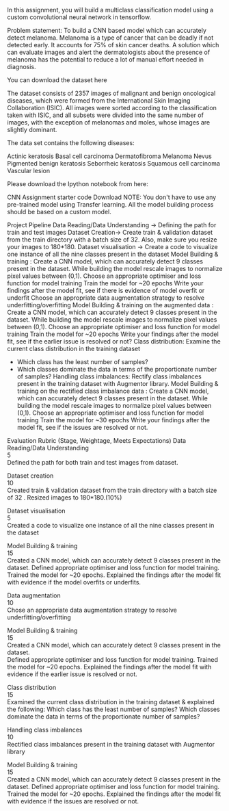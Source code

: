 In this assignment, you will build a multiclass classification model using a custom convolutional neural network in tensorflow. 

 

Problem statement: To build a CNN based model which can accurately detect melanoma. Melanoma is a type of cancer that can be deadly if not detected early. It accounts 
for 75% of skin cancer deaths. A solution which can evaluate images and alert the dermatologists about the presence of melanoma has the potential to reduce a lot of 
manual effort needed in diagnosis.


You can download the dataset here


The dataset consists of 2357 images of malignant and benign oncological diseases, which were formed from the International Skin Imaging Collaboration (ISIC). All 
images were sorted according to the classification taken with ISIC, and all subsets were divided into the same number of images, with the exception of melanomas and
moles, whose images are slightly dominant.

The data set contains the following diseases:

Actinic keratosis
Basal cell carcinoma
Dermatofibroma
Melanoma
Nevus
Pigmented benign keratosis
Seborrheic keratosis
Squamous cell carcinoma
Vascular lesion
 
Please download the Ipython notebook from here:

CNN Assignment starter code
Download
NOTE: You don't have to use any pre-trained model using Transfer learning. All the model building process should be based on a custom model.

 

Project Pipeline
Data Reading/Data Understanding → Defining the path for train and test images 
Dataset Creation→ Create train & validation dataset from the train directory with a batch size of 32. Also, make sure you resize your images to 180*180.
Dataset visualisation → Create a code to visualize one instance of all the nine classes present in the dataset 
Model Building & training : 
Create a CNN model, which can accurately detect 9 classes present in the dataset. While building the model rescale images to normalize pixel values between (0,1).
Choose an appropriate optimiser and loss function for model training
Train the model for ~20 epochs
Write your findings after the model fit, see if there is evidence of model overfit or underfit
Choose an appropriate data augmentation strategy to resolve underfitting/overfitting 
Model Building & training on the augmented data :
Create a CNN model, which can accurately detect 9 classes present in the dataset. While building the model rescale images to normalize pixel values between (0,1).
Choose an appropriate optimiser and loss function for model training
Train the model for ~20 epochs
Write your findings after the model fit, see if the earlier issue is resolved or not?
Class distribution: Examine the current class distribution in the training dataset 
- Which class has the least number of samples?
- Which classes dominate the data in terms of the proportionate number of samples?
Handling class imbalances: Rectify class imbalances present in the training dataset with Augmentor library.
Model Building & training on the rectified class imbalance data :
Create a CNN model, which can accurately detect 9 classes present in the dataset. While building the model rescale images to normalize pixel values between (0,1).
Choose an appropriate optimiser and loss function for model training
Train the model for ~30 epochs
Write your findings after the model fit, see if the issues are resolved or not. 


Evaluation Rubric (Stage, Weightage, Meets Expectations)
Data Reading/Data Understanding	      
5               
Defined the path for both train and test images from dataset.

Dataset creation	                    
10	            
Created train & validation dataset from the train directory with a batch size of 32 .
Resized images to 180*180.(10%)

Dataset visualisation           	    
5 	            
Created a code to visualize one instance of all the nine classes present in the dataset 

Model Building & training	            
15	            
Created a CNN model, which can accurately detect 9 classes present in the dataset.
Defined appropriate optimiser and loss function for model training.
Trained the model for ~20 epochs.
Explained the findings after the model fit with evidence if the model overfits or underfits.

Data augmentation	                    
10	            
Chose an appropriate data augmentation strategy to resolve underfitting/overfitting 

Model Building & training	            
15	            
Created a CNN model, which can accurately detect 9 classes present in the dataset.  
Defined appropriate optimiser and loss function for model training.
Trained the model for ~20 epochs.
Explained the findings after the model fit with evidence if the earlier issue is resolved or not.

Class distribution	                  
15              
Examined the current class distribution in the training dataset & explained the following:
Which class has the least number of samples?
Which classes dominate the data in terms of the proportionate number of samples?

Handling class imbalances	            
10	            
Rectified class imbalances present in the training dataset with Augmentor library

Model Building & training	            
15	            
Created a CNN model, which can accurately detect 9 classes present in the dataset.
Defined appropriate optimiser and loss function for model training.
Trained the model for ~20 epochs.
Explained the findings after the model fit with evidence if the issues are resolved or not.
